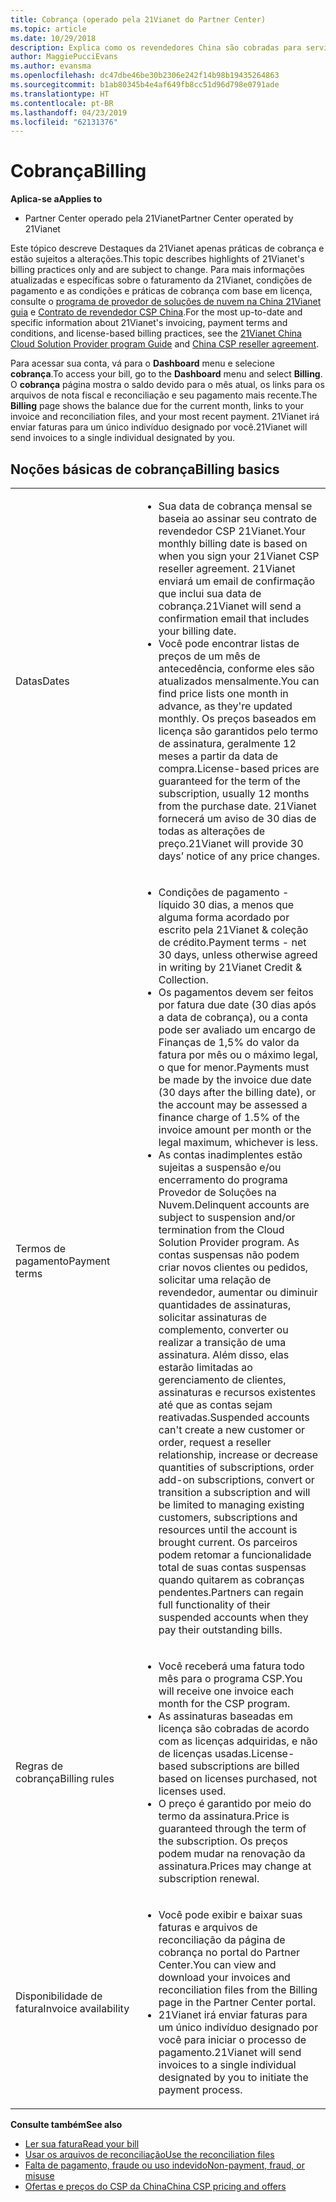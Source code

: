 ```yaml
---
title: Cobrança (operado pela 21Vianet do Partner Center)
ms.topic: article
ms.date: 10/29/2018
description: Explica como os revendedores China são cobradas para serviços que oferecem aos clientes.
author: MaggiePucciEvans
ms.author: evansma
ms.openlocfilehash: dc47dbe46be30b2306e242f14b98b19435264863
ms.sourcegitcommit: b1ab80345b4e4af649fb8cc51d96d798e0791ade
ms.translationtype: HT
ms.contentlocale: pt-BR
ms.lasthandoff: 04/23/2019
ms.locfileid: "62131376"
---
```

# <a name="billing"></a><span data-ttu-id="51a04-103">Cobrança</span><span class="sxs-lookup"><span data-stu-id="51a04-103">Billing</span></span>

<span data-ttu-id="51a04-104">**Aplica-se a**</span><span class="sxs-lookup"><span data-stu-id="51a04-104">**Applies to**</span></span>

-   <span data-ttu-id="51a04-105">Partner Center operado pela 21Vianet</span><span class="sxs-lookup"><span data-stu-id="51a04-105">Partner Center operated by 21Vianet</span></span>

<span data-ttu-id="51a04-106">Este tópico descreve Destaques da 21Vianet apenas práticas de cobrança e estão sujeitos a alterações.</span><span class="sxs-lookup"><span data-stu-id="51a04-106">This topic describes highlights of 21Vianet's billing practices only and are subject to change.</span></span> <span data-ttu-id="51a04-107">Para mais informações atualizadas e específicas sobre o faturamento da 21Vianet, condições de pagamento e as condições e práticas de cobrança com base em licença, consulte o [programa de provedor de soluções de nuvem na China 21Vianet guia](https://www.21vbluecloud.com/office365/SolProv_programguide/) e [ Contrato de revendedor CSP China](https://www.21vbluecloud.com/office365/ResellerAgr/).</span><span class="sxs-lookup"><span data-stu-id="51a04-107">For the most up-to-date and specific information about 21Vianet's invoicing, payment terms and conditions, and license-based billing practices, see the [21Vianet China Cloud Solution Provider program Guide](https://www.21vbluecloud.com/office365/SolProv_programguide/) and [China CSP reseller agreement](https://www.21vbluecloud.com/office365/ResellerAgr/).</span></span>

<span data-ttu-id="51a04-108">Para acessar sua conta, vá para o **Dashboard** menu e selecione **cobrança**.</span><span class="sxs-lookup"><span data-stu-id="51a04-108">To access your bill, go to the **Dashboard** menu and select **Billing**.</span></span> <span data-ttu-id="51a04-109">O **cobrança** página mostra o saldo devido para o mês atual, os links para os arquivos de nota fiscal e reconciliação e seu pagamento mais recente.</span><span class="sxs-lookup"><span data-stu-id="51a04-109">The **Billing** page shows the balance due for the current month, links to your invoice and reconciliation files, and your most recent payment.</span></span> <span data-ttu-id="51a04-110">21Vianet irá enviar faturas para um único indivíduo designado por você.</span><span class="sxs-lookup"><span data-stu-id="51a04-110">21Vianet will send invoices to a single individual designated by you.</span></span> 


## <a name="billing-basics"></a><span data-ttu-id="51a04-111">Noções básicas de cobrança</span><span class="sxs-lookup"><span data-stu-id="51a04-111">Billing basics</span></span>


<table>
<colgroup>
<col width="40%" />
<col width="60%" />
</colgroup>
<tbody>
<tr class="odd">
<td><span data-ttu-id="51a04-112">Datas</span><span class="sxs-lookup"><span data-stu-id="51a04-112">Dates</span></span></td>
<td><ul>
<li><span data-ttu-id="51a04-113">Sua data de cobrança mensal se baseia ao assinar seu contrato de revendedor CSP 21Vianet.</span><span class="sxs-lookup"><span data-stu-id="51a04-113">Your monthly billing date is based on when you sign your 21Vianet CSP reseller agreement.</span></span> <span data-ttu-id="51a04-114">21Vianet enviará um email de confirmação que inclui sua data de cobrança.</span><span class="sxs-lookup"><span data-stu-id="51a04-114">21Vianet will send a confirmation email that includes your billing date.</span></span></li>
<li><span data-ttu-id="51a04-115">Você pode encontrar listas de preços de um mês de antecedência, conforme eles são atualizados mensalmente.</span><span class="sxs-lookup"><span data-stu-id="51a04-115">You can find price lists one month in advance, as they're updated monthly.</span></span> <span data-ttu-id="51a04-116">Os preços baseados em licença são garantidos pelo termo de assinatura, geralmente 12 meses a partir da data de compra.</span><span class="sxs-lookup"><span data-stu-id="51a04-116">License-based prices are guaranteed for the term of the subscription, usually 12 months from the purchase date.</span></span> <span data-ttu-id="51a04-117">21Vianet fornecerá um aviso de 30 dias de todas as alterações de preço.</span><span class="sxs-lookup"><span data-stu-id="51a04-117">21Vianet will provide 30 days’ notice of any price changes.</span></span></li>
</ul></td>
</tr>
<tr class="even">
<td><span data-ttu-id="51a04-118">Termos de pagamento</span><span class="sxs-lookup"><span data-stu-id="51a04-118">Payment terms</span></span></td>
<td><ul>
<li><span data-ttu-id="51a04-119">Condições de pagamento - líquido 30 dias, a menos que alguma forma acordado por escrito pela 21Vianet & coleção de crédito.</span><span class="sxs-lookup"><span data-stu-id="51a04-119">Payment terms - net 30 days, unless otherwise agreed in writing by 21Vianet Credit & Collection.</span></span></li>
<li><span data-ttu-id="51a04-120">Os pagamentos devem ser feitos por fatura due date (30 dias após a data de cobrança), ou a conta pode ser avaliado um encargo de Finanças de 1,5% do valor da fatura por mês ou o máximo legal, o que for menor.</span><span class="sxs-lookup"><span data-stu-id="51a04-120">Payments must be made by the invoice due date (30 days after the billing date), or the account may be assessed a finance charge of 1.5% of the invoice amount per month or the legal maximum, whichever is less.</span></span></li>
<li><span data-ttu-id="51a04-121">As contas inadimplentes estão sujeitas a suspensão e/ou encerramento do programa Provedor de Soluções na Nuvem.</span><span class="sxs-lookup"><span data-stu-id="51a04-121">Delinquent accounts are subject to suspension and/or termination from the Cloud Solution Provider program.</span></span> <span data-ttu-id="51a04-122">As contas suspensas não podem criar novos clientes ou pedidos, solicitar uma relação de revendedor, aumentar ou diminuir quantidades de assinaturas, solicitar assinaturas de complemento, converter ou realizar a transição de uma assinatura. Além disso, elas estarão limitadas ao gerenciamento de clientes, assinaturas e recursos existentes até que as contas sejam reativadas.</span><span class="sxs-lookup"><span data-stu-id="51a04-122">Suspended accounts can't create a new customer or order, request a reseller relationship, increase or decrease quantities of subscriptions, order add-on subscriptions, convert or transition a subscription and will be limited to managing existing customers, subscriptions and resources until the account is brought current.</span></span> <span data-ttu-id="51a04-123">Os parceiros podem retomar a funcionalidade total de suas contas suspensas quando quitarem as cobranças pendentes.</span><span class="sxs-lookup"><span data-stu-id="51a04-123">Partners can regain full functionality of their suspended accounts when they pay their outstanding bills.</span></span></li>
</ul></td>
</tr>
<tr class="odd">
<td><span data-ttu-id="51a04-124">Regras de cobrança</span><span class="sxs-lookup"><span data-stu-id="51a04-124">Billing rules</span></span></td>
<td><ul>
<li><span data-ttu-id="51a04-125">Você receberá uma fatura todo mês para o programa CSP.</span><span class="sxs-lookup"><span data-stu-id="51a04-125">You will receive one invoice each month for the CSP program.</span></span></li>
<li><span data-ttu-id="51a04-126">As assinaturas baseadas em licença são cobradas de acordo com as licenças adquiridas, e não de licenças usadas.</span><span class="sxs-lookup"><span data-stu-id="51a04-126">License-based subscriptions are billed based on licenses purchased, not licenses used.</span></span></li>
<li><span data-ttu-id="51a04-127">O preço é garantido por meio do termo da assinatura.</span><span class="sxs-lookup"><span data-stu-id="51a04-127">Price is guaranteed through the term of the subscription.</span></span> <span data-ttu-id="51a04-128">Os preços podem mudar na renovação da assinatura.</span><span class="sxs-lookup"><span data-stu-id="51a04-128">Prices may change at subscription renewal.</span></span></li>
</ul></td>
</tr>
<tr class="even">
<td><span data-ttu-id="51a04-129">Disponibilidade de fatura</span><span class="sxs-lookup"><span data-stu-id="51a04-129">Invoice availability</span></span></td>
<td><ul>
<li><span data-ttu-id="51a04-130">Você pode exibir e baixar suas faturas e arquivos de reconciliação da página de cobrança no portal do Partner Center.</span><span class="sxs-lookup"><span data-stu-id="51a04-130">You can view and download your invoices and reconciliation files from the Billing page in the Partner Center portal.</span></span></li>
<li><span data-ttu-id="51a04-131">21Vianet irá enviar faturas para um único indivíduo designado por você para iniciar o processo de pagamento.</span><span class="sxs-lookup"><span data-stu-id="51a04-131">21Vianet will send invoices to a single individual designated by you to initiate the payment process.</span></span></li>
</ul></td>
</tr>
</tbody>
</table>

<span data-ttu-id="51a04-132">**Consulte também**</span><span class="sxs-lookup"><span data-stu-id="51a04-132">**See also**</span></span> 
-   [<span data-ttu-id="51a04-133">Ler sua fatura</span><span class="sxs-lookup"><span data-stu-id="51a04-133">Read your bill</span></span>](read-your-bill.md)
-   [<span data-ttu-id="51a04-134">Usar os arquivos de reconciliação</span><span class="sxs-lookup"><span data-stu-id="51a04-134">Use the reconciliation files</span></span>](use-the-reconciliation-files.md)
-   [<span data-ttu-id="51a04-135">Falta de pagamento, fraude ou uso indevido</span><span class="sxs-lookup"><span data-stu-id="51a04-135">Non-payment, fraud, or misuse</span></span>](non-payment-fraud-or-misuse.md)
-   [<span data-ttu-id="51a04-136">Ofertas e preços do CSP da China</span><span class="sxs-lookup"><span data-stu-id="51a04-136">China CSP pricing and offers</span></span>](see-offers-and-pricing.md)

